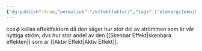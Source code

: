 ```yaml
---
{"dg-publish":true,"permalink":"/effektfaktor/","tags":["elenergiteknik"]}
---
```



$\cos\phi$ kallas effektfaktorn då den säger hur stor del av strömmen som är vår nyttiga ström, dvs hur stor andel av den [[Skenbar Effekt\|skenbara effekten]] som är [[Aktiv Effekt\|Aktiv Effekt]].

